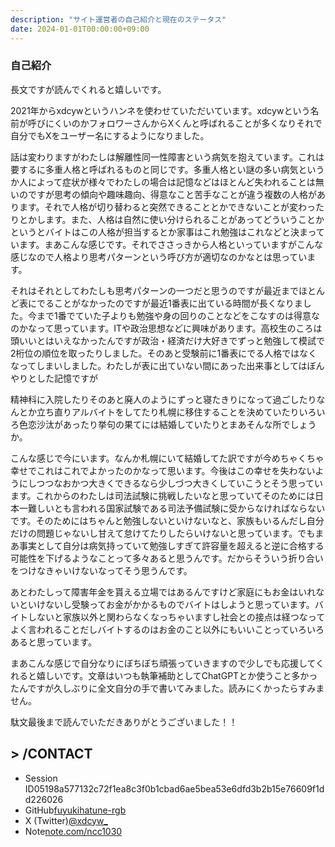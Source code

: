 ```yaml
---
description: "サイト運営者の自己紹介と現在のステータス"
date: 2024-01-01T00:00:00+09:00
---
```




  <div class="profile-essay">
    <h3 class="profile-essay__heading">自己紹介</h3>
    <p>長文ですが読んでくれると嬉しいです。</p>
    <p>2021年からxdcywというハンネを使わせていただいています。xdcywという名前が呼びにくいのかフォロワーさんからXくんと呼ばれることが多くなりそれで自分でもXをユーザー名にするようになりました。</p>
    <p>話は変わりますがわたしは解離性同一性障害という病気を抱えています。これは要するに多重人格と呼ばれるものと同じです。多重人格とい謎の多い病気というか人によって症状が様々でわたしの場合は記憶などはほとんど失われることは無いのですが思考の傾向や趣味趣向、得意なこと苦手なことが違う複数の人格があります。それで人格が切り替わると突然できることとかできないことが変わったりとかします。また、人格は自然に使い分けられることがあってどういうことかというとバイトはこの人格が担当するとか家事はこれ勉強はこれなどと決まっています。まあこんな感じです。それでささっきから人格といっていますがこんな感じなので人格より思考パターンという呼び方が適切なのかなとは思っています。</p>
    <p>それはそれとしてわたしも思考パターンの一つだと思うのですが最近までほとんど表にでることがなかったのですが最近1番表に出ている時間が長くなりました。今まで1番でていた子よりも勉強や身の回りのことなどをこなすのは得意なのかなって思っています。ITや政治思想などに興味があります。高校生のころは頭いいとはいえなかったんですが政治・経済だけ大好きでずっと勉強して模試で2桁位の順位を取ったりしました。そのあと受験前に1番表にでる人格ではなくなってしまいしました。わたしが表に出ていない間にあった出来事としてはぼんやりとした記憶ですが</p>
    <p>精神科に入院したりそのあと廃人のようにずっと寝たきりになって過ごしたりなんとか立ち直りアルバイトをしてたり札幌に移住することを決めていたりいろいろ色恋沙汰があったり挙句の果てには結婚していたりとまあそんな所でしょうか。</p>
    <p>こんな感じで今にいます。なんか札幌にいて結婚してた訳ですが今めちゃくちゃ幸せでこれはこれでよかったのかなって思います。今後はこの幸せを失わないようにしつつなおかつ大きくできるなら少しづつ大きくしていこうとそう思っています。これからのわたしは司法試験に挑戦したいなと思っていてそのためには日本一難しいとも言われる国家試験である司法予備試験に受からなければならないです。そのためにはちゃんと勉強しないといけないなと、家族もいるんだし自分だけの問題じゃないし甘えて怠けてたりしたらいけないと思っています。でもまあ事実として自分は病気持っていて勉強しすぎて許容量を超えると逆に合格する可能性を下げるようなことって多々あると思うんです。だからそういう折り合いをつけなきゃいけないなってそう思うんです。</p>
    <p>あとわたしって障害年金を貰える立場ではあるんですけど家庭にもお金はいれないといけないし受験ってお金がかかるものでバイトはしようと思っています。バイトしないと家族以外と関わらなくなっちゃいますし社会との接点は経つなってよく言われることだしバイトするのはお金のこと以外にもいいことっていろいろあると思っています。</p>
    <p>まあこんな感じで自分なりにぼちぼち頑張っていきますので少しでも応援してくれると嬉しいです。文章はいつも執筆補助としてChatGPTとか使うこと多かったんですが久しぶりに全文自分の手で書いてみました。読みにくかったらすみません。</p>
    <p>駄文最後まで読んでいただきありがとうございました！！</p>
  </div>
</section>

<section class="profile-section">
  <h2 class="section-title">&gt; /CONTACT</h2>
  <ul class="contact-list">
    <li><span class="contact-label">Session ID</span><span class="contact-value">05198a577132c72f1ea8c3f0b1cbad6ae5bea53e6dfd3b2b15e76609f1dd226026</span></li>
    <li><span class="contact-label">GitHub</span><a class="contact-link" href="https://github.com/fuyukihatune-rgb" target="_blank" rel="noopener noreferrer">fuyukihatune-rgb</a></li>
    <li><span class="contact-label">X (Twitter)</span><a class="contact-link" href="https://x.com/xdcyw_" target="_blank" rel="noopener noreferrer">@xdcyw_</a></li>
    <li><span class="contact-label">Note</span><a class="contact-link" href="https://note.com/ncc1030" target="_blank" rel="noopener noreferrer">note.com/ncc1030</a></li>
  </ul>
</section>
